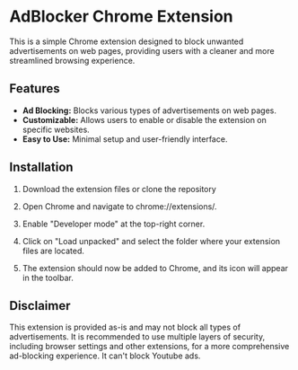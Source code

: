 # AdBlocker Chrome Extension

This is a simple Chrome extension designed to block unwanted advertisements on web pages, providing users with a cleaner and more streamlined browsing experience.

## Features

- **Ad Blocking:** Blocks various types of advertisements on web pages.
- **Customizable:** Allows users to enable or disable the extension on specific websites.
- **Easy to Use:** Minimal setup and user-friendly interface.

## Installation

1. Download the extension files or clone the repository

2. Open Chrome and navigate to chrome://extensions/.

3. Enable "Developer mode" at the top-right corner.

4. Click on "Load unpacked" and select the folder where your extension files are located.

5. The extension should now be added to Chrome, and its icon will appear in the toolbar.

## Disclaimer

This extension is provided as-is and may not block all types of advertisements. It is recommended to use multiple layers of security, including browser settings and other extensions, for a more comprehensive ad-blocking experience. It can't block Youtube ads.